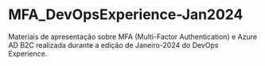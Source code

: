# MFA_DevOpsExperience-Jan2024
Materiais de apresentação sobre MFA (Multi-Factor Authentication) e Azure AD B2C realizada durante a edição de Janeiro-2024 do DevOps Experience.
